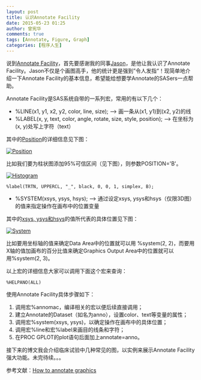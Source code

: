 ```yaml
---
layout: post
title: 认识Annotate Facility
date: 2015-05-23 01:25
author: 曾宪华
comments: true
tags: [Annotate, Figure, Graph]
categories: [程序人生]
---
```

<p>说到<span style="text-decoration: none;"><a href="http://support.sas.com/documentation/cdl/en/graphref/63022/HTML/default/viewer.htm#annodata-creating-grelem.htm" target="_blank">Annotate Facility</a></span>，首先要感谢我的同事<span style="text-decoration: none;"><a href="https://cn.linkedin.com/pub/jason-cai/82/8b6/757" target="_blank">Jason</a></span>，是他让我认识了Annotate Facility。Jason不仅是个画图高手，他的统计更是强到”令人发指“！现简单地介绍一下Annotate Facility的基本信息，希望能给想要学Annotate的SASers一点帮助。</p>
<p>Annotate Facility是SAS系统自带的一系列宏，常用的有以下几个：</p>
<ul style="list-style-type: disc;">
	<li>%LINE(x1, y1, x2, y2, color, line, size); --&gt; 画一条从(x1, y1)到(x2, y2)的线</li>
	<li>%LABEL(x, y, text, color, angle, rotate, size, style, position); --&gt; 在坐标为(x, y)处写上字符（text）</li>
</ul>
<p>其中的<span style="text-decoration: none;"><a href="http://support.sas.com/documentation/cdl/en/graphref/63022/HTML/default/viewer.htm#annotate_position.htm" target="_blank">Position</a></span>的详细信息见下图：</p>
<p><a href="http://www.xianhuazeng.com/cn/images/2015/05/Position.jpg"><img class="aligncenter size-full" src="http://www.xianhuazeng.com/cn/images/2015/05/Position.jpg" alt="Position" /></a></p>
<p>比如我们要为柱状图添加95%可信区间（见下图），则参数POSITION='B'。</p>
<p><a href="http://www.xianhuazeng.com/cn/images/2015/05/Histogram.jpg"><img class="aligncenter size-full" src="http://www.xianhuazeng.com/cn/images/2015/05/Histogram.jpg" alt="Histogram" /></a></p>
<pre><code>%label(TRTN, UPPERCL, "_", black, 0, 0, 1, simplex, B);
</code></pre>
<ul style="list-style-type: disc;">
	<li>%SYSTEM(xsys, ysys, hsys); --&gt; 通过设定xsys, ysys和hsys（仅限3D图）的值来指定操作在画布中的位置变量 </li>
</ul>
<p>其中的<span style="text-decoration: none;"><a href="http://support.sas.com/documentation/cdl/en/graphref/63022/HTML/default/viewer.htm#annodata-creating-grelem.htm#annodata-varcoord-sys" target="_blank">xsys, ysys和hsys</a></span>的值所代表的具体位置见下图：</p>
<p><a href="http://www.xianhuazeng.com/cn/images/2015/05/System.jpg"><img class="aligncenter size-full" src="http://www.xianhuazeng.com/cn/images/2015/05/System.jpg" alt="System" /></a></p>
<p>比如要用坐标轴的值来确定Data Area中的位置就可以用 %system(2, 2)，而要用X轴的值加画布的百分比值来确定Graphics Output Area中的位置就可以用%system(2, 3)。</p>
<p>以上宏的详细信息大家可以调用下面这个宏来查询：</p>
<pre><code>%HELPANO(ALL)
</code></pre>
<p>使用Annotate Facility具体步骤如下：</p>
<ol>
	<li>调用宏%annomac，编译相关的宏以便后续直接调用；</li>
	<li>建立Annotate的Dataset（如名为anno），设置color、text等变量的属性；</li>
	<li>调用宏%system(xsys, ysys)，以确定操作在画布中的具体位置；</li>
	<li>调用宏%line和宏%label来画目的线条和字符；</li>
	<li>在PROC GPLOT的plot语句后面加上annotate=anno。</li>
</ol>
<p>接下来的博文我会介绍临床试验中几种常见的图，以实例来展示Annotate Facility强大功能。未完待续。。。</p>
<p>参考文献：<span style="text-decoration: none;"><a href="http://www.lexjansen.com/phuse/2006/tu/tu05.pdf" target="_blank">How to annotate graphics</a></span></p>
